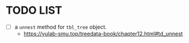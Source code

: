 # TODO LIST

+ [ ] a `unnest` method for `tbl_tree` object.
  - <https://yulab-smu.top/treedata-book/chapter12.html#td_unnest>

